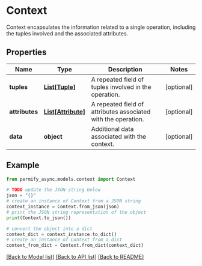 # Context

Context encapsulates the information related to a single operation, including the tuples involved and the associated attributes.

## Properties

Name | Type | Description | Notes
------------ | ------------- | ------------- | -------------
**tuples** | [**List[Tuple]**](Tuple.md) | A repeated field of tuples involved in the operation. | [optional] 
**attributes** | [**List[Attribute]**](Attribute.md) | A repeated field of attributes associated with the operation. | [optional] 
**data** | **object** | Additional data associated with the context. | [optional] 

## Example

```python
from permify_async.models.context import Context

# TODO update the JSON string below
json = "{}"
# create an instance of Context from a JSON string
context_instance = Context.from_json(json)
# print the JSON string representation of the object
print(Context.to_json())

# convert the object into a dict
context_dict = context_instance.to_dict()
# create an instance of Context from a dict
context_from_dict = Context.from_dict(context_dict)
```
[[Back to Model list]](../README.md#documentation-for-models) [[Back to API list]](../README.md#documentation-for-api-endpoints) [[Back to README]](../README.md)


